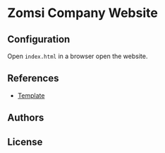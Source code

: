 # Zomsi Company Website

## Configuration

Open `index.html` in a browser open the website.

## References

- [Template](https://templatemo.com/tm-561-purple-buzz)

## Authors

## License
